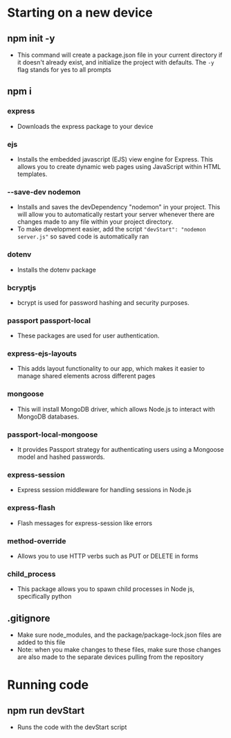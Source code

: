 # Starting on a new device
## npm init -y
* This command will create a package.json file in your current directory if it doesn't already exist, and initialize the project with defaults. The `-y` flag stands for yes to all prompts
## npm i
### express
* Downloads the express package to your device
### ejs
* Installs the embedded javascript (EJS) view engine for Express. This allows you to create dynamic web pages using JavaScript within HTML templates.
### --save-dev nodemon
* Installs and saves the devDependency "nodemon" in your project. This will allow you to automatically restart your server whenever there are changes made to any file within your project directory.
* To make development easier, add the script `"devStart": "nodemon server.js"` so saved code is automatically ran
### dotenv
* Installs the dotenv package
### bcryptjs
* bcrypt is used for password hashing and security purposes.
### passport passport-local
* These packages are used for user authentication.
### express-ejs-layouts
* This adds layout functionality to our app, which makes it easier to manage shared elements across different pages
### mongoose
* This will install MongoDB driver, which allows Node.js to interact with MongoDB databases.
### passport-local-mongoose
* It provides Passport strategy for authenticating users using a Mongoose model and hashed passwords.
### express-session
* Express session middleware for handling sessions in Node.js
### express-flash
* Flash messages for express-session like errors
### method-override
* Allows you to use HTTP verbs such as PUT or DELETE in forms
### child_process
* This package allows you to spawn child processes in Node js, specifically python
## .gitignore
* Make sure node_modules, and the package/package-lock.json files are added to this file
* Note: when you make changes to these files, make sure those changes are also made to the separate devices pulling from the repository
# Running code
## npm run devStart
* Runs the code with the devStart script